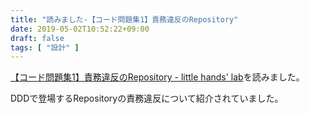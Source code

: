 ```yaml
---
title: "読みました-【コード問題集1】責務違反のRepository"
date: 2019-05-02T10:52:22+09:00
draft: false
tags: [ "設計" ]
---
```


[【コード問題集1】責務違反のRepository - little hands' lab](https://little-hands.hatenablog.com/entry/2019/04/27/smell-code-1)を読みました。

DDDで登場するRepositoryの責務違反について紹介されていました。
